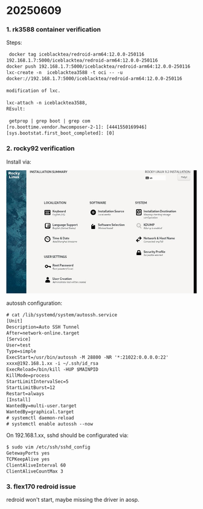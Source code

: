 # 20250609
### 1. rk3588 container verification
Steps:      

```
 docker tag iceblacktea/redroid-arm64:12.0.0-250116 192.168.1.7:5000/iceblacktea/redroid-arm64:12.0.0-250116
docker push 192.168.1.7:5000/iceblacktea/redroid-arm64:12.0.0-250116
lxc-create -n  iceblacktea3588 -t oci -- -u docker://192.168.1.7:5000/iceblacktea/redroid-arm64:12.0.0-250116

modification of lxc.    

lxc-attach -n iceblacktea3588,   
REsult:    

 getprop | grep boot | grep com                                                                                                                                                                                                                                           
[ro.boottime.vendor.hwcomposer-2-1]: [4441550169946]
[sys.bootstat.first_boot_completed]: [0]
```
### 2. rocky92 verification
Install via:     

![./images/2025_06_09_11_44_15_990x638.jpg](./images/2025_06_09_11_44_15_990x638.jpg)

autossh configuration:      

```
# cat /lib/systemd/system/autossh.service
[Unit]
Description=Auto SSH Tunnel
After=network-online.target
[Service]
User=test
Type=simple
ExecStart=/usr/bin/autossh -M 28800 -NR '*:21022:0.0.0.0:22' xxxx@192.168.1.xx -i ~/.ssh/id_rsa
ExecReload=/bin/kill -HUP $MAINPID
KillMode=process
StartLimitIntervalSec=5
StartLimitBurst=12
Restart=always
[Install]
WantedBy=multi-user.target
WantedBy=graphical.target
# systemctl daemon-reload
# systemctl enable autossh --now
```
On 192.168.1.xx, sshd should be configurated via:      

```
$ sudo vim /etc/ssh/sshd_config
GetewayPorts yes
TCPKeepAlive yes
ClientAliveInterval 60
ClientAliveCountMax 3
```
### 3. flex170 redroid issue
redroid won't start, maybe missing the driver in aosp.   
